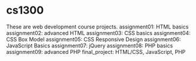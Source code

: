 # cs1300
These are web development course projects.
assignment01: HTML basics
assignment02: advanced HTML
assignment03: CSS basics
assignment04: CSS Box Model
assignment05: CSS Responsive Design
assignment06: JavaScript Basics
assignment07: jQuery
assignment08: PHP basics
assignment09: advanced PHP
final_project: HTML/CSS, JavaScript, PHP

